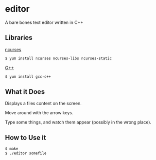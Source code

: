 editor
======

A bare bones text editor written in C++

Libraries
---------

[ncurses](https://www.gnu.org/software/ncurses/ncurses.html)

```bash
$ yum install ncurses ncurses-libs ncurses-static
```

[G++](http://gcc.gnu.org/)

```bash
$ yum install gcc-c++
```

What it Does
------------

Displays a files content on the screen.

Move around with the arrow keys.

Type some things, and watch them appear (possibly in the wrong place).

How to Use it
------------

```bash
$ make
$ ./editor somefile
```
